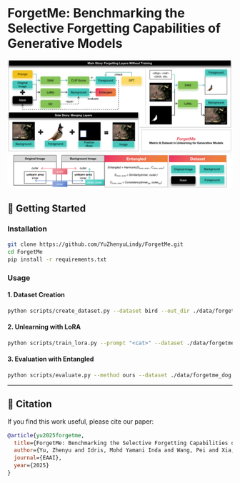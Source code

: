 # ForgetMe: Benchmarking the Selective Forgetting Capabilities of Generative Models

<p align="center"> <img src="docs/pipeline.png" alt="ForgetMe Overview" width="700"/> </p>

## 🚀 Getting Started

### Installation

```bash
git clone https://github.com/YuZhenyuLindy/ForgetMe.git
cd ForgetMe
pip install -r requirements.txt
```

### Usage

#### 1. Dataset Creation

```bash
python scripts/create_dataset.py --dataset bird --out_dir ./data/forgetme_bird
```

#### 2. Unlearning with LoRA

```bash
python scripts/train_lora.py --prompt "<cat>" --dataset ./data/forgetme_cat
```

#### 3. Evaluation with Entangled

```bash
python scripts/evaluate.py --method ours --dataset ./data/forgetme_dog
```

---

## 📜 Citation

If you find this work useful, please cite our paper:

```bibtex
@article{yu2025forgetme,
  title={ForgetMe: Benchmarking the Selective Forgetting Capabilities of Generative Models},
  author={Yu, Zhenyu and Idris, Mohd Yamani Inda and Wang, Pei and Xia, Yuelong and Xiang, Yong},
  journal={EAAI},
  year={2025}
}
```
